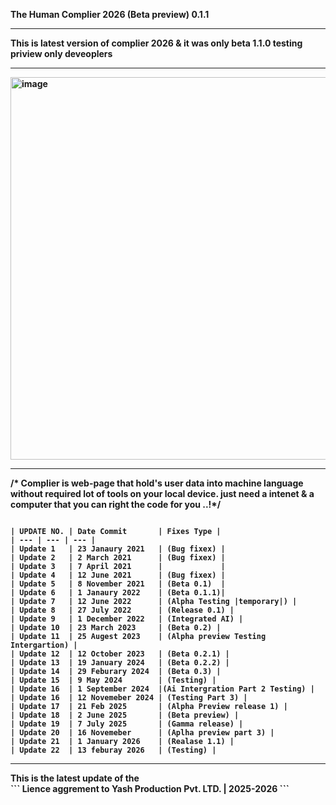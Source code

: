 <B>The Human Complier 2026 (Beta preview) 0.1.1<B><hr>
This is latest version of complier 2026 & it was only beta 1.1.0 testing priview only deveoplers<hr>
<img width="1366" height="612" alt="image" src="https://github.com/user-attachments/assets/726f3978-9cad-4d1e-ac4f-26b85a32327e" /><hr>

/* Complier is web-page that hold's user data into machine language without required lot of tools on your local device. just need a intenet & a computer that you can right the code for you ..!*/

```

| UPDATE NO. | Date Commit       | Fixes Type |
| --- | --- | --- |
| Update 1   | 23 Janaury 2021   | (Bug fixex) |
| Update 2   | 2 March 2021      | (Bug fixex) |
| Update 3   | 7 April 2021      |             |
| Update 4   | 12 June 2021      | (Bug fixex) |
| Update 5   | 8 November 2021   | (Beta 0.1)  |
| Update 6   | 1 Janaury 2022    | (Beta 0.1.1)|
| Update 7   | 12 June 2022      | (Alpha Testing |temporary|) |
| Update 8   | 27 July 2022      | (Release 0.1) |
| Update 9   | 1 December 2022   | (Integrated AI) |
| Update 10  | 23 March 2023     | (Beta 0.2) |
| Update 11  | 25 Augest 2023    | (Alpha preview Testing Intergartion) |
| Update 12  | 12 October 2023   | (Beta 0.2.1) |
| Update 13  | 19 January 2024   | (Beta 0.2.2) |
| Update 14  | 29 Feburary 2024  | (Beta 0.3) |
| Update 15  | 9 May 2024        | (Testing) |
| Update 16  | 1 September 2024  |(Ai Intergration Part 2 Testing) |
| Update 16  | 12 Novemeber 2024 | (Testing Part 3) |
| Update 17  | 21 Feb 2025       | (Alpha Preview release 1) |
| Update 18  | 2 June 2025       | (Beta preview) |
| Update 19  | 7 July 2025       | (Gamma release) |
| Update 20  | 16 Novemeber      | (Aplha preview part 3) |
| Update 21  | 1 January 2026    | (Realase 1.1) |
| Update 22  | 13 feburay 2026   | (Testing) |
```
<hr>
This is the latest update of the 
<br>
```
Lience aggrement to Yash Production Pvt. LTD. | 2025-2026
```